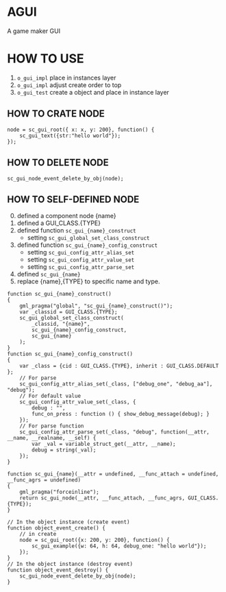 # AGUI
A game maker GUI
# HOW TO USE
1. `o_gui_impl` place in instances layer
2. `o_gui_impl` adjust create order to top 
3. `o_gui_test` create a object and place in instance layer

## HOW TO CRATE NODE
```gml
node = sc_gui_root({ x: x, y: 200}, function() {
    sc_gui_text({str:"hello world"});
});
```
## HOW TO DELETE NODE
```gml
sc_gui_node_event_delete_by_obj(node);
```

## HOW TO SELF-DEFINED NODE
0. defined a component node {name}
1. defined a GUI_CLASS.{TYPE}
2. defined function `sc_gui_{name}_construct`
    * setting `sc_gui_global_set_class_construct`
3. defined function `sc_gui_{name}_config_construct`
    * setting `sc_gui_config_attr_alias_set`
    * setting `sc_gui_config_attr_value_set`
    * setting `sc_gui_config_attr_parse_set`
4. defined `sc_gui_{name}`
4. replace {name},{TYPE} to specific name and type.


```gml
function sc_gui_{name}_construct()
{
	gml_pragma("global", "sc_gui_{name}_construct()");
	var _classid = GUI_CLASS.{TYPE};
	sc_gui_global_set_class_construct(
		_classid, "{name}",
		sc_gui_{name}_config_construct,
		sc_gui_{name}
	);
}
function sc_gui_{name}_config_construct()
{
    var _class = {cid : GUI_CLASS.{TYPE}, inherit : GUI_CLASS.DEFAULT };
    // For parse
    sc_gui_config_attr_alias_set(_class, ["debug_one", "debug_aa"], "debug");
    // For default value
    sc_gui_config_attr_value_set(_class, {
        debug : "",
        func_on_press : function () { show_debug_message(debug); }
    });
    // For parse function
    sc_gui_config_attr_parse_set(_class, "debug", function(__attr, __name, __realname, __self) {
		var _val = variable_struct_get(__attr, __name);
        debug = string(_val);
    });
}

function sc_gui_{name}(__attr = undefined, __func_attach = undefined, __func_agrs = undefined)
{
	gml_pragma("forceinline");
	return sc_gui_node(__attr, __func_attach, __func_agrs, GUI_CLASS.{TYPE});
}

// In the object instance (create event)
function object_event_create() {
    // in create
    node = sc_gui_root({x: 200, y: 200}, function() {
        sc_gui_example({w: 64, h: 64, debug_one: "hello world"});
    });
}
// In the object instance (destroy event)
function object_event_destroy() {
    sc_gui_node_event_delete_by_obj(node);
}
```